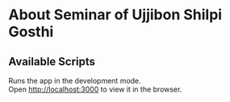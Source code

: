 # About Seminar of Ujjibon Shilpi Gosthi

## Available Scripts

Runs the app in the development mode.\
Open [http://localhost:3000](http://localhost:3000) to view it in the browser.
